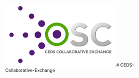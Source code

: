 <img src="https://github.com/CEDStandards/CEDS-Collaborative-Exchange/blob/master/res/CEDS-Collaborative-Exchange-Full.png" width="350">
# CEDS-Collaborative-Exchange